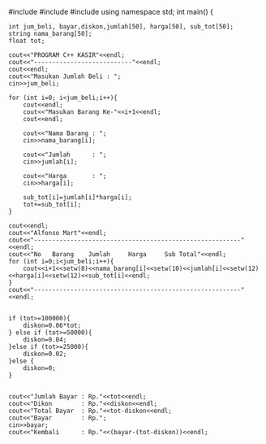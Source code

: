 #include <iostream>
#include <string>
#include <iomanip>
using namespace std;
int main() {
	
	int jum_beli, bayar,diskon,jumlah[50], harga[50], sub_tot[50];
	string nama_barang[50];
	float tot;
	
	cout<<"PROGRAM C++ KASIR"<<endl;
	cout<<"---------------------------"<<endl;
	cout<<endl;
	cout<<"Masukan Jumlah Beli : ";
	cin>>jum_beli; 
	
	for (int i=0; i<jum_beli;i++){
		cout<<endl;
		cout<<"Masukan Barang Ke-"<<i+1<<endl;
		cout<<endl;
		
		cout<<"Nama Barang : ";
		cin>>nama_barang[i]; 
		
		cout<<"Jumlah      : ";
		cin>>jumlah[i]; 
		
		cout<<"Harga       : ";
		cin>>harga[i]; 
		
		sub_tot[i]=jumlah[i]*harga[i]; 
		tot+=sub_tot[i];
	}
	
	cout<<endl;
	cout<<"Alfonso Mart"<<endl;
	cout<<"---------------------------------------------------------"<<endl;
	cout<<"No   Barang    Jumlah     Harga     Sub Total"<<endl;
	for (int i=0;i<jum_beli;i++){
		cout<<i+1<<setw(8)<<nama_barang[i]<<setw(10)<<jumlah[i]<<setw(12)<<harga[i]<<setw(12)<<sub_tot[i]<<endl; 
	}
	cout<<"---------------------------------------------------------"<<endl;

	
	if (tot>=100000){
		diskon=0.06*tot;
	} else if (tot>=50000){
		diskon=0.04;
	}else if (tot>=25000){
		diskon=0.02;
	}else {
		diskon=0;
	}
	
	
	cout<<"Jumlah Bayar : Rp."<<tot<<endl;
	cout<<"Dikon        : Rp."<<diskon<<endl; 
	cout<<"Total Bayar  : Rp."<<tot-diskon<<endl;
	cout<<"Bayar        : Rp.";
	cin>>bayar; 
	cout<<"Kembali      : Rp."<<(bayar-(tot-diskon))<<endl; 
	

